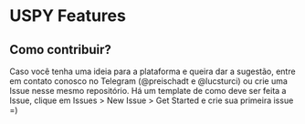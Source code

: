 # USPY Features

## Como contribuir?

Caso você tenha uma ideia para a plataforma e queira dar a sugestão, entre em contato conosco no Telegram (@preischadt e @lucsturci) ou crie uma Issue nesse mesmo repositório.
Há um template de como deve ser feita a Issue, clique em Issues > New Issue > Get Started e crie sua primeira issue =)

